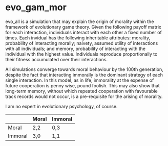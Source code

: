# evo_gam_mor
evo_all is a simulation that may explain the origin of morality within the framework of evolutionary game theory. Given the following payoff matrix for each interaction, individuals interact with each other a fixed number of times. Each invidual has the following inheritable attributes: morality, probability of interacting morally; naivety, assumed utility of interactions with all individuals; and memory, probability of interacting with the individual with the highest value. Individuals reproduce proportionally to their fitness accumulated over their interactions.

All simulations converge towards moral behaviour by the 100th generation, despite the fact that interacting immorally is the dominant strategy of each single interaction. In this model, as in life, immorality at the expense of future cooperation is penny wise, pound foolish. This may also show that long-term memory, without which repeated cooperation with favourable track records would not occur, is a pre-requisite for the arising of morality. 

I am no expert in evolutionary psychology, of course.

<center>
  
|         | Moral | Immoral |
|---------|-------|---------|
| Moral   | 2,2   | 0,3     |
| Immoral | 3,0   | 1,1     |

</center>
